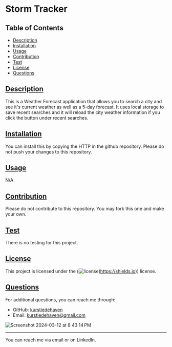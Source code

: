 # Storm Tracker

## Table of Contents

- [Description](#description)
- [Installation](#installation)
- [Usage](#usage)
- [Contribution](#contribution)
- [Test](#test)
- [License](#license)
- [Questions](#questions)

## [Description](#description)

This is a Weather Forecast application that allows you to search a city and see it's current weather as well as a 5-day forecast. It uses local storage to save recent searches and it will reload the city weather information if you click the button under recent searches.

## [Installation](#installation)

You can install this by copying the HTTP in the github repository. Please do not push your changes to this repository.

## [Usage](#usage)

N/A

## [Contribution](#contribution)

Please do not contribute to this repository. You may fork this one and make your own.

## [Test](#test)

There is no testing for this project.

## [License](#license)

This project is licensed under the (![license](https://img.shields.io/badge/license-MIT-blue)(https://shields.io)) license.

## [Questions](#questions)

For additional questions, you can reach me through:

- GitHub: [kurstiedehaven](https://github.com/kurstiedehaven)
- Email: kurstiedehaven@gmail.com

  
![Screenshot 2024-03-12 at 8 43 14 PM](https://github.com/kurstiedehaven/stormtracker/assets/134163209/40dd44b9-44c5-4cb8-bbba-fe1c9b7a8912)

---

You can reach me via email or on LinkedIn.
